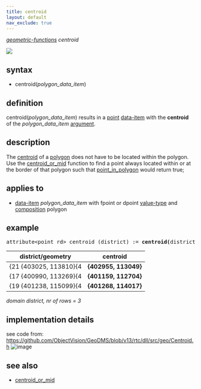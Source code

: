 ```yaml
---
title: centroid
layout: default
nav_exclude: true
---
```

*[geometric-functions](geometric-functions) centroid*

![](../assets/img/GUI/centroid_function.png)

## syntax

- centroid(*polygon_data_item*)

## definition

centroid(*polygon_data_item*) results in a [point](point) [data-item](data-item) with the **centroid** of the *polygon_data_item* [argument](argument).

## description

The [centroid](https://en.wikipedia.org/wiki/Centroid) of a [polygon](polygon) does not have to be located within the polygon. Use the [centroid_or_mid](centroid_or_mid) function to find a point always located within or at the border of that polygon such that [point_in_polygon](point_in_polygon) would return true;

## applies to

- [data-item](data-item) *polygon_data_item* with fpoint or dpoint [value-type](value-type) and [composition](composition) polygon

## example

<pre>
attribute&lt;point_rd&gt; centroid (district) := <B>centroid(</B>district/geometry<B>)</B>;
</pre>

| district/geometry      | **centroid**         |
|------------------------|----------------------|
| {21 {403025, 113810}{4 | **{402955, 113049}** |
| {17 {400990, 113269}{4 | **{401159, 112704}** |
| {19 {401238, 115099}{4 | **{401268, 114017}** |

*domain district, nr of rows = 3*

## implementation details

see code from: https://github.com/ObjectVision/GeoDMS/blob/v13/rtc/dll/src/geo/Centroid.h
![image](https://github.com/ObjectVision/GeoDMS/assets/2284361/1a45e0c4-8ab6-4eae-9b5b-92d2f9cd5c2e)

## see also

- [centroid_or_mid](centroid_or_mid)